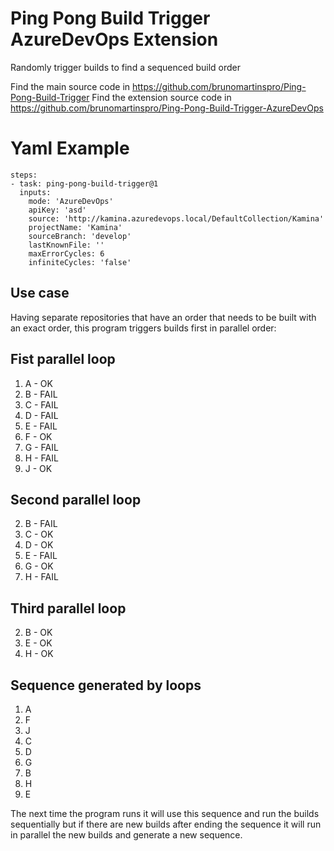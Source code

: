 # Ping Pong Build Trigger AzureDevOps Extension

Randomly trigger builds to find a sequenced build order

Find the main source code in https://github.com/brunomartinspro/Ping-Pong-Build-Trigger
Find the extension source code in https://github.com/brunomartinspro/Ping-Pong-Build-Trigger-AzureDevOps

# Yaml Example
```
steps:
- task: ping-pong-build-trigger@1
  inputs:
    mode: 'AzureDevOps'
    apiKey: 'asd'
    source: 'http://kamina.azuredevops.local/DefaultCollection/Kamina'
    projectName: 'Kamina'
    sourceBranch: 'develop'
    lastKnownFile: ''
    maxErrorCycles: 6
    infiniteCycles: 'false'
```

## Use case

Having separate repositories that have an order that needs to be built with an exact order, this program triggers builds first in parallel order:

## Fist parallel loop

1. A - OK
2. B - FAIL
3. C - FAIL
4. D - FAIL
5. E - FAIL
6. F - OK
7. G - FAIL
8. H - FAIL
9. J - OK

## Second parallel loop

2. B - FAIL
3. C - OK
4. D - OK
5. E - FAIL
7. G - OK
8. H - FAIL

## Third parallel loop

2. B - OK
5. E - OK
8. H - OK

## Sequence generated by loops

1. A
2. F
3. J
4. C
5. D
6. G
7. B
8. H
9. E

The next time the program runs it will use this sequence and run the builds sequentially but if there are new builds after ending the sequence it will run in parallel the new builds and generate a new sequence.